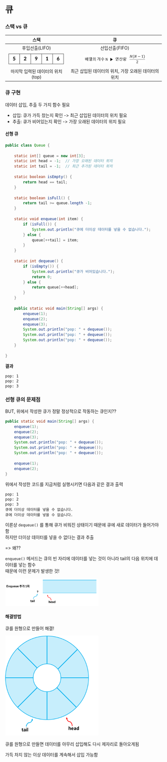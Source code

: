 # 큐

### 스택 vs 큐

|                       스택                       |                         큐                          |
|:----------------------------------------------:|:--------------------------------------------------:|
|                   후입선출(LIFO)                   |                     선입선출(FIFO)                     |
| <img alt="img.png" src="img.png" width="200"/> | <img alt="img_1.png" src="img_1.png" width="200"/> |
|             마지막 입력된 데이터의 위치 (top)              |           최근 삽입된 데이터의 위치, 가장 오래된 데이터의 위치           |

### 큐 구현
데이터 삽입, 추출 두 가지 함수 필요

- 삽입: 큐가 가득 찼는지 확인 -> 최근 삽입된 데이터의 위치 필요
- 추출: 큐가 비어있는지 확인 -> 가장 오래된 데이터의 위치 필요

#### 선형 큐
```java
public class Queue {

    static int[] queue = new int[3];
    static int head = -1;  // 가장 오래된 데이터 위치
    static int tail = -1;  // 최근 추가된 데이터 위치

    static boolean isEmpty() {
        return head == tail;
    }

    static boolean isFull() {
        return tail >= queue.length -1;
    }

    static void enqueue(int item) {
        if (isFull()) {
            System.out.println("큐에 더이상 데이터를 넣을 수 없습니다.");
        } else {
            queue[++tail] = item;
        }
    }

    static int dequeue() {
        if (isEmpty()) {
            System.out.println("큐가 비어있습니다.");
            return 0;
        } else {
            return queue[++head];
        }
    }

    public static void main(String[] args) {
        enqueue(1);
        enqueue(2);
        enqueue(3);
        System.out.println("pop: " + dequeue());
        System.out.println("pop: " + dequeue());
        System.out.println("pop: " + dequeue());
    }

}
```

**결과**
```
pop: 1
pop: 2
pop: 3
```

### 선형 큐의 문제점
BUT, 위에서 작성한 큐가 정말 정상적으로 작동하는 큐인지??

```java
public static void main(String[] args) {
    enqueue(1);
    enqueue(2);
    enqueue(3);
    System.out.println("pop: " + dequeue());
    System.out.println("pop: " + dequeue());
    System.out.println("pop: " + dequeue());

    enqueue(1);
    enqueue(2);
}
```
위에서 작성한 코드를 지금처럼 실행시키면 다음과 같은 결과 출력
```
pop: 1
pop: 2
pop: 3
큐에 더이상 데이터를 넣을 수 없습니다.
큐에 더이상 데이터를 넣을 수 없습니다.
```

이론상 `dequeue()` 를 통해 큐가 비워진 상태이기 때문에 큐에 새로 데이터가 들어가야함<br>
하지만 더이상 데이터를 넣을 수 없다는 결과 추출

=> 왜??

`enqueue()` 메서드는 큐의 빈 자리에 데이터를 넣는 것이 아니라 tail의 다음 위치에 데이터를 넣는 함수<br>
때문에 이런 문제가 발생한 것!

<img alt="img_2.png" src="img/queue_img_2.png" width="300"/>

#### 해결방법
큐를 원형으로 만들어 해결!

<img alt="img_3.png" src="img/queue_img_3.png" width="300"/>

큐를 원형으로 만들면 데이터를 아무리 삽입해도 다시 제자리로 돌아오게됨

가득 차지 않는 이상 데이터를 계속해서 삽입 가능함


